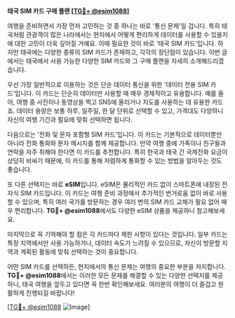 **태국 SIM 카드 구매 플랜 [[TG💪+ @esim1088](https://t.me/s/esim1088)]**

여행을 준비하면서 가장 먼저 고민하는 것 중 하나는 바로 '통신 문제'일 겁니다. 특히 태국처럼 관광객이 많은 나라에서는 현지에서 어떻게 편리하게 데이터를 사용할 수 있을지에 대한 고민이 더욱 깊어질 거예요. 이때 필요한 것이 바로 '태국 SIM 카드'입니다. 하지만 태국에는 다양한 종류의 SIM 카드가 존재하고, 각각의 장단점이 있습니다. 이번 글에서는 태국에서 사용 가능한 다양한 SIM 카드와 그 구매 플랜을 자세히 소개해드리겠습니다.

우선 가장 일반적으로 이용하는 것은 단순 데이터 통신을 위한 '데이터 전용 SIM 카드'입니다. 이 카드는 단순히 데이터만 사용할 때 매우 경제적이고 유용합니다. 예를 들어, 여행 중 사진이나 동영상을 찍고 SNS에 올리거나 지도를 사용하는 데 유용한 카드죠. 데이터 용량은 보통 하루, 일주일, 한 달 단위로 선택할 수 있고, 가격대도 다양하니 자신의 여행 기간과 필요에 맞춰 선택하면 됩니다.

다음으로는 '전화 및 문자 포함형 SIM 카드'입니다. 이 카드는 기본적으로 데이터뿐만 아니라 전화 통화와 문자 메시지를 함께 제공합니다. 만약 여행 중에 가족이나 친구들과 연락을 자주 취해야 한다면 이 카드를 추천합니다. 특히 한국과 태국 간 국제전화 요금이 상당히 비싸기 때문에, 이 카드를 통해 저렴하게 통화할 수 있는 방법을 알아두는 것도 좋습니다.

또 다른 선택지는 바로 **eSIM**입니다. eSIM은 물리적인 카드 없이 스마트폰에 내장된 전자식 SIM 카드입니다. 이 카드는 여행 준비 과정에서 추가적인 번거로움 없이 바로 사용할 수 있으며, 특히 여러 국가를 방문하는 경우 여러 번의 SIM 카드 교체가 필요 없어 매우 편리합니다. **TG💪+ @esim1088**에서도 다양한 eSIM 상품을 제공하니 참고해보세요.

마지막으로 꼭 기억해야 할 점은 각 카드마다 제한 사항이 있다는 것입니다. 일부 카드는 특정 지역에서만 사용 가능하거나, 데이터 속도가 느려질 수 있으므로, 자신이 방문할 지역과 계획된 활동에 맞춰 선택하는 것이 중요합니다.

어떤 SIM 카드를 선택하든, 현지에서의 통신 문제는 여행의 중요한 부분을 차지합니다. **TG💪+ @esim1088**에서는 이러한 모든 문제를 해결할 수 있는 다양한 선택지를 제공하니, 태국 여행을 앞두고 있다면 꼭 한번 확인해보세요. 여러분의 여행이 더 즐겁고 원활하게 진행되길 바랍니다!

[[TG💪+ @esim1088](https://t.me/s/esim1088) ![Image](https://i.postimg.cc/Y0z9fWf4/image.png)]